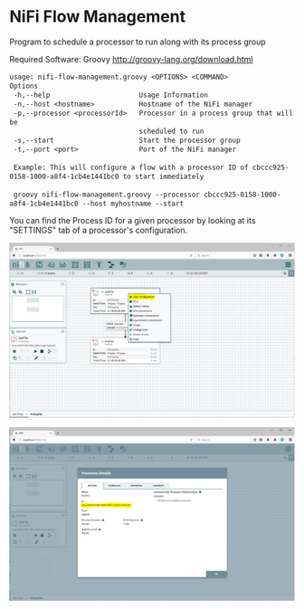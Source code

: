 # NiFi Flow Management
Program to schedule a processor to run along with its process group

Required Software: Groovy http://groovy-lang.org/download.html

```
usage: nifi-flow-management.groovy <OPTIONS> <COMMAND>
Options
 -h,--help                      Usage Information
 -n,--host <hostname>           Hostname of the NiFi manager
 -p,--processor <processorId>   Processor in a process group that will be
                                scheduled to run
 -s,--start                     Start the processor group
 -t,--port <port>               Port of the NiFi manager
 
 Example: This will configure a flow with a processor ID of cbccc925-0158-1000-a8f4-1cb4e1441bc0 to start immediately
 
 groovy nifi-flow-management.groovy --processor cbccc925-0158-1000-a8f4-1cb4e1441bc0 --host myhostname --start
 ```
 You can find the Process ID for a given processor by looking at its "SETTINGS" tab of a processor's configuration.
 
 ![Example1](https://github.com/codingogre/nifi-flow-management/blob/master/images/NiFi%20Github%20Example%201.PNG)
 
 ![Example2](https://github.com/codingogre/nifi-flow-management/blob/master/images/NiFi%20Github%20Example%202.PNG)
 
